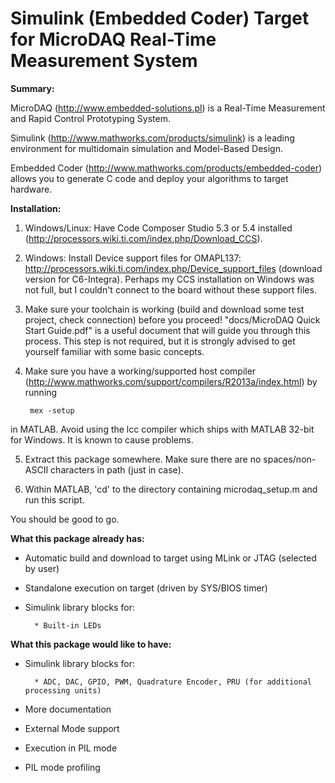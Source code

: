 Simulink (Embedded Coder) Target for MicroDAQ Real-Time Measurement System
=============

**Summary:**

MicroDAQ (http://www.embedded-solutions.pl) is a Real-Time Measurement
and Rapid Control Prototyping System.

Simulink (http://www.mathworks.com/products/simulink) is a leading environment
for multidomain simulation and Model-Based Design.

Embedded Coder (http://www.mathworks.com/products/embedded-coder) allows you to
generate C code and deploy your algorithms to target hardware.

**Installation:**

1) Windows/Linux: Have Code Composer Studio 5.3 or 5.4 installed (http://processors.wiki.ti.com/index.php/Download_CCS).

2) Windows: Install Device support files for OMAPL137:
http://processors.wiki.ti.com/index.php/Device_support_files (download version for C6-Integra).
Perhaps my CCS installation on Windows was not full, but I couldn't connect to the board without these support files.

3) Make sure your toolchain is working (build and download some test project, check connection)
before you proceed! "docs/MicroDAQ Quick Start Guide.pdf" is a useful document that will guide you through this process.
This step is not required, but it is strongly advised to get yourself familiar with some basic concepts.

4) Make sure you have a working/supported host compiler (http://www.mathworks.com/support/compilers/R2013a/index.html) by running
        
        mex -setup
in MATLAB.
Avoid using the lcc compiler which ships with MATLAB 32-bit for Windows. It is known to cause problems.

5) Extract this package somewhere. Make sure there are no spaces/non-ASCII characters in path (just in case).

6) Within MATLAB, 'cd' to the directory containing microdaq_setup.m and run this script.

You should be good to go.

**What this package already has:**

- Automatic build and download to target using MLink or JTAG (selected by user)
- Standalone execution on target (driven by SYS/BIOS timer)
- Simulink library blocks for:
        
        * Built-in LEDs

**What this package would like to have:**

- Simulink library blocks for:

        * ADC, DAC, GPIO, PWM, Quadrature Encoder, PRU (for additional processing units)
- More documentation
- External Mode support
- Execution in PIL mode
- PIL mode profiling
